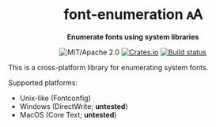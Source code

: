 <div align="center">

# font-enumeration 🗚

**Enumerate fonts using system libraries**

![MIT/Apache 2.0](https://img.shields.io/badge/license-MIT%2FApache-blue.svg)
[![Crates.io](https://img.shields.io/crates/v/font-enumeration.svg)](https://crates.io/crates/font-enumeration)
[![Build status](https://github.com/tomcur/font-metrics/workflows/CI/badge.svg)](https://github.com/tomcur/font-metrics/actions)

</div>

This is a cross-platform library for enumerating system fonts.

Supported platforms:

- Unix-like (Fontconfig)
- Windows (DirectWrite; **untested**)
- MacOS (Core Text; **untested**)
